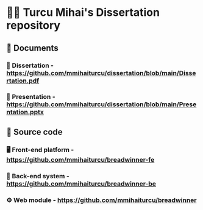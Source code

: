 # 🧑‍💼 Turcu Mihai's Dissertation repository
## 📁 Documents 
### 📄 Dissertation - https://github.com/mmihaiturcu/dissertation/blob/main/Dissertation.pdf
### 📖 Presentation - https://github.com/mmihaiturcu/dissertation/blob/main/Presentation.pptx

## 💽 Source code
### 🖥️ Front-end platform - https://github.com/mmihaiturcu/breadwinner-fe
### 📡 Back-end system - https://github.com/mmihaiturcu/breadwinner-be
### ⚙️ Web module - https://github.com/mmihaiturcu/breadwinner
